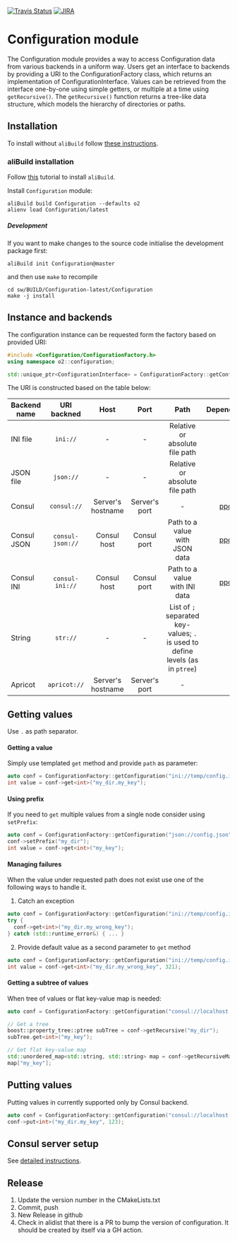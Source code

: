 [![Travis Status](https://travis-ci.com/AliceO2Group/Configuration.svg?branch=master)](https://travis-ci.com/AliceO2Group/Configuration)
[![JIRA](https://img.shields.io/badge/JIRA-issues-blue.svg)](https://alice.its.cern.ch/jira/projects/OCONF)

# Configuration module
The Configuration module provides a way to access Configuration data from various backends in a uniform way.
Users get an interface to backends by providing a URI to the ConfigurationFactory class, which returns an implementation
of ConfigurationInterface.
Values can be retrieved from the interface one-by-one using simple getters, or multiple at a time using `getRecursive()`.
The `getRecursive()` function returns a tree-like data structure, which models the hierarchy of directories or paths.

## Installation
To install without `aliBuild` follow [these instructions](doc/ManualInstallation.md).

### aliBuild installation
Follow [this](https://alice-doc.github.io/alice-analysis-tutorial/building/) tutorial to install `aliBuild`.

Install `Configuration` module:
```
aliBuild build Configuration --defaults o2
alienv load Configuration/latest
```

##### Development
If you want to make changes to the source code initialise the development package first:
```
aliBuild init Configuration@master
```
and then use `make` to recompile
```
cd sw/BUILD/Configuration-latest/Configuration
make -j install
```

## Instance and backends
The configuration instance can be requested form the factory based on provided URI:
```cpp
#include <Configuration/ConfigurationFactory.h>
using namespace o2::configuration;

std::unique_ptr<ConfigurationInterface> = ConfigurationFactory::getConfiguration("backend://[host][:port][/path]");
```

The URI is constructed based on the table below:

| Backend name | URI backned      | Host  | Port | Path  | Dependency |
| ------------ |:----------------:|:-----:|:----:|:-----:|-----------:|
| INI file     | `ini://`         | -     | - | Relative or absolute file path | - |
| JSON file    | `json://`        | -     | - | Relative or absolute file path | - |
| Consul       | `consul://`      | Server's hostname | Server's port | - | [ppconsul](https://github.com/oliora/ppconsul) |
| Consul JSON  | `consul-json://` | Consul host | Consul port | Path to a value with JSON data | [ppconsul](https://github.com/oliora/ppconsul) |
| Consul INI   | `consul-ini://`  | Consul host | Consul port | Path to a value with INI data | [ppconsul](https://github.com/oliora/ppconsul) |
| String       | `str://`         | -     | - | List of `;` separated key-values; `.` is used to define levels (as in `ptree`) | - |
| Apricot      | `apricot://`     | Server's hostname | Server's port | - | `cURL` |


## Getting values
Use `.` as path separator.

#### Getting a value
Simply use templated `get` method and provide `path` as parameter:
```cpp
auto conf = ConfigurationFactory::getConfiguration("ini://temp/config.ini"); // absolute path
int value = conf->get<int>("my_dir.my_key");
```
#### Using prefix
If you need to `get` multiple values from a single node consider using `setPrefix`:
```cpp
auto conf = ConfigurationFactory::getConfiguration("json://config.json"); // relative path
conf->setPrefix("my_dir");
int value = conf->get<int>("my_key");
```

#### Managing failures
When the value under requested path does not exist use one of the following ways to handle it.

1. Catch an exception

```cpp
auto conf = ConfigurationFactory::getConfiguration("ini://temp/config.ini");
try {
  conf->get<int>("my_dir.my_wrong_key");
} catch (std::runtime_error&) { ... }

```

2. Provide default value as a second parameter to `get` method

```cpp
auto conf = ConfigurationFactory::getConfiguration("ini://temp/config.ini");
int value = conf->get<int>("my_dir.my_wrong_key", 321);
```

#### Getting a subtree of values
When tree of values or flat key-value map is needed:
```cpp
auto conf = ConfigurationFactory::getConfiguration("consul://localhost:8500");

// Get a tree
boost::property_tree::ptree subTree = conf->getRecursive("my_dir");
subTree.get<int>("my_key");

// Get flat key-value map
std::unordered_map<std::string, std::string> map = conf->getRecursiveMap("my_dir");
map["my_key"];
```

## Putting values
Putting values in currently supported only by Consul backend.
```cpp
auto conf = ConfigurationFactory::getConfiguration("consul://localhost:8500");
conf->put<int>("my_dir.my_key", 123);
```

## Consul server setup
See [detailed instructions](doc/Consul.md).

## Release
1. Update the version number in the CMakeLists.txt
2. Commit, push 
3. New Release in github
3. Check in alidist that there is a PR to bump the version of configuration. It should be created by itself via a GH action. 
